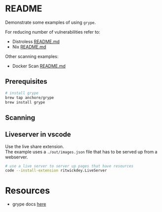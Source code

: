 # README
Demonstrate some examples of using `grype`.

For reducing number of vulnerabilities refer to:
* Distroless [README.md](../28_distroless/README.md)  
* Nix [README.md](https://github.com/chrisguest75/nix-examples/blob/master/README.md)  

Other scanning examples:
* Docker Scan [README.md](../45_docker_scan_process_mongo/README.md)  

## Prerequisites
```sh
# install grype
brew tap anchore/grype
brew install grype
```

## Scanning




## Liveserver in vscode
Use the live share extension.  
The example uses a `./out/images.json` file that has to be served up from a webserver.

```sh 
# use a live server to server up pages that have resources
code --install-extension ritwickdey.LiveServer
```

# Resources 
* grype docs [here](https://github.com/anchore/grype)  